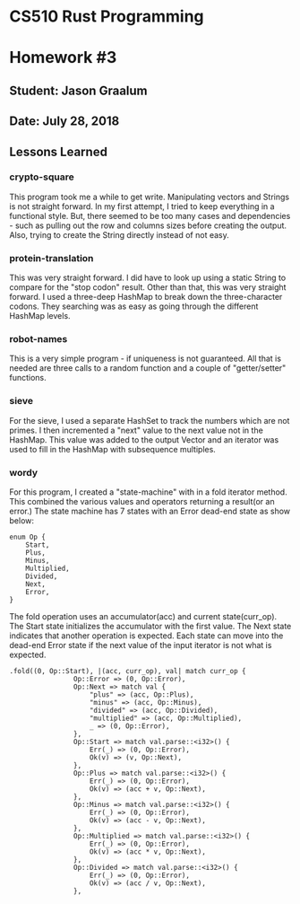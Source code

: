 # CS510 Rust Programming
# Homework #3

## Student: Jason Graalum
## Date: July 28, 2018

## Lessons Learned
### crypto-square 
This program took me a while to get write. Manipulating vectors and Strings is not straight forward. In my first attempt, I tried to keep everything in a functional style. But, there seemed to be too many cases and dependencies - such as pulling out the row and columns sizes before creating the output. Also, trying to create the String directly instead of not easy.

### protein-translation
This was very straight forward. I did have to look up using a static String to compare for the "stop codon" result. Other than that, this was very straight forward. I used a three-deep HashMap to break down the three-character codons.  They searching was as easy as going through the different HashMap levels.

### robot-names 
This is a very simple program - if uniqueness is not guaranteed. All that is needed are three calls to a random function and a couple of "getter/setter" functions.

### sieve
For the sieve, I used a separate HashSet to track the numbers which are not primes.  I then incremented a "next" value to the next value not in the HashMap. This value was added to the output Vector and an iterator was used to fill in the HashMap with subsequence multiples.

### wordy
For this program, I created a "state-machine" with in a fold iterator method. This combined the various values and operators returning a result(or an error.)
The state machine has 7 states with an Error dead-end state as show below:
```
enum Op {
    Start,
    Plus,
    Minus,
    Multiplied,
    Divided,
    Next,
    Error,
}
```

The fold operation uses an accumulator(acc) and current state(curr_op). The Start state initializes the accumulator with the first value. The Next state indicates that another operation is expected.
Each state can move into the dead-end Error state if the next value of the input iterator is not what is expected.


```
.fold((0, Op::Start), |(acc, curr_op), val| match curr_op {
                Op::Error => (0, Op::Error),
                Op::Next => match val {
                    "plus" => (acc, Op::Plus),
                    "minus" => (acc, Op::Minus),
                    "divided" => (acc, Op::Divided),
                    "multiplied" => (acc, Op::Multiplied),
                    _ => (0, Op::Error),
                },
                Op::Start => match val.parse::<i32>() {
                    Err(_) => (0, Op::Error),
                    Ok(v) => (v, Op::Next),
                },
                Op::Plus => match val.parse::<i32>() {
                    Err(_) => (0, Op::Error),
                    Ok(v) => (acc + v, Op::Next),
                },
                Op::Minus => match val.parse::<i32>() {
                    Err(_) => (0, Op::Error),
                    Ok(v) => (acc - v, Op::Next),
                },
                Op::Multiplied => match val.parse::<i32>() {
                    Err(_) => (0, Op::Error),
                    Ok(v) => (acc * v, Op::Next),
                },
                Op::Divided => match val.parse::<i32>() {
                    Err(_) => (0, Op::Error),
                    Ok(v) => (acc / v, Op::Next),
                },
```
